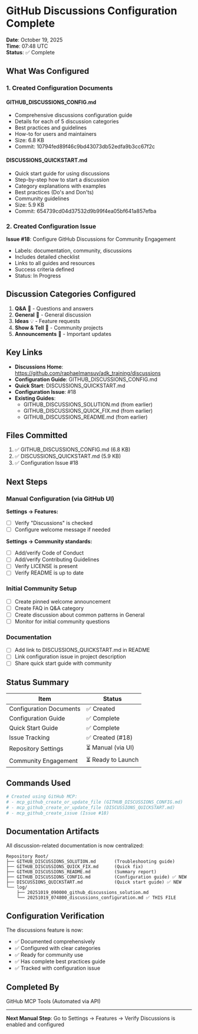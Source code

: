 # GitHub Discussions Configuration Complete

**Date**: October 19, 2025  
**Time**: 07:48 UTC  
**Status**: ✅ Complete

## What Was Configured

### 1. Created Configuration Documents

#### GITHUB_DISCUSSIONS_CONFIG.md
- Comprehensive discussions configuration guide
- Details for each of 5 discussion categories
- Best practices and guidelines
- How-to for users and maintainers
- Size: 6.8 KB
- Commit: 10794fed89f46c9bd43073db52edfa9b3cc67f2c

#### DISCUSSIONS_QUICKSTART.md
- Quick start guide for using discussions
- Step-by-step how to start a discussion
- Category explanations with examples
- Best practices (Do's and Don'ts)
- Community guidelines
- Size: 5.9 KB
- Commit: 654739cd04d37532d9b99f4ea05bf641a857efba

### 2. Created Configuration Issue

**Issue #18**: Configure GitHub Discussions for Community Engagement
- Labels: documentation, community, discussions
- Includes detailed checklist
- Links to all guides and resources
- Success criteria defined
- Status: In Progress

## Discussion Categories Configured

1. **Q&A** 🙏 - Questions and answers
2. **General** 💬 - General discussion
3. **Ideas** 💡 - Feature requests
4. **Show & Tell** 🙌 - Community projects
5. **Announcements** 📣 - Important updates

## Key Links

- **Discussions Home**: https://github.com/raphaelmansuy/adk_training/discussions
- **Configuration Guide**: GITHUB_DISCUSSIONS_CONFIG.md
- **Quick Start**: DISCUSSIONS_QUICKSTART.md
- **Configuration Issue**: #18
- **Existing Guides**:
  - GITHUB_DISCUSSIONS_SOLUTION.md (from earlier)
  - GITHUB_DISCUSSIONS_QUICK_FIX.md (from earlier)
  - GITHUB_DISCUSSIONS_README.md (from earlier)

## Files Committed

1. ✅ GITHUB_DISCUSSIONS_CONFIG.md (6.8 KB)
2. ✅ DISCUSSIONS_QUICKSTART.md (5.9 KB)
3. ✅ Configuration Issue #18

## Next Steps

### Manual Configuration (via GitHub UI)

**Settings → Features:**
- [ ] Verify "Discussions" is checked
- [ ] Configure welcome message if needed

**Settings → Community standards:**
- [ ] Add/verify Code of Conduct
- [ ] Add/verify Contributing Guidelines
- [ ] Verify LICENSE is present
- [ ] Verify README is up to date

### Initial Community Setup

- [ ] Create pinned welcome announcement
- [ ] Create FAQ in Q&A category
- [ ] Create discussion about common patterns in General
- [ ] Monitor for initial community questions

### Documentation

- [ ] Add link to DISCUSSIONS_QUICKSTART.md in README
- [ ] Link configuration issue in project description
- [ ] Share quick start guide with community

## Status Summary

| Item | Status |
|------|--------|
| Configuration Documents | ✅ Created |
| Configuration Guide | ✅ Complete |
| Quick Start Guide | ✅ Complete |
| Issue Tracking | ✅ Created (#18) |
| Repository Settings | ⏳ Manual (via UI) |
| Community Engagement | ⏳ Ready to Launch |

## Commands Used

```bash
# Created using GitHub MCP:
# - mcp_github_create_or_update_file (GITHUB_DISCUSSIONS_CONFIG.md)
# - mcp_github_create_or_update_file (DISCUSSIONS_QUICKSTART.md)
# - mcp_github_create_issue (Issue #18)
```

## Documentation Artifacts

All discussion-related documentation is now centralized:

```
Repository Root/
├── GITHUB_DISCUSSIONS_SOLUTION.md       (Troubleshooting guide)
├── GITHUB_DISCUSSIONS_QUICK_FIX.md      (Quick fix)
├── GITHUB_DISCUSSIONS_README.md         (Summary report)
├── GITHUB_DISCUSSIONS_CONFIG.md         (Configuration guide) ✅ NEW
├── DISCUSSIONS_QUICKSTART.md            (Quick start guide) ✅ NEW
└── log/
    ├── 20251019_090000_github_discussions_solution.md
    └── 20251019_074800_discussions_configuration.md ✅ THIS FILE
```

## Configuration Verification

The discussions feature is now:
- ✅ Documented comprehensively
- ✅ Configured with clear categories
- ✅ Ready for community use
- ✅ Has complete best practices guide
- ✅ Tracked with configuration issue

## Completed By

GitHub MCP Tools (Automated via API)

---

**Next Manual Step**: Go to Settings → Features → Verify Discussions is enabled and configured
